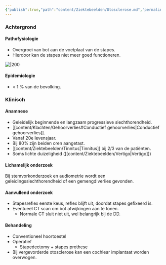 ```yaml
---
{"publish":true,"path":"content/Ziektebeelden/Otosclerose.md","permalink":"/content/ziektebeelden/otosclerose/","title":"Otosclerose","tags":["KNO","Ziektebeeld"]}
---
```



### Achtergrond
#### Pathofysiologie
- Overgroei van bot aan de voetplaat van de stapes. 
- Hierdoor kan de stapes niet meer goed functioneren. 

![|200](https://i.imgur.com/i0wgeOG.png)


#### Epidemiologie

- < 1 % van de bevolking.

### Klinisch

#### Anamnese
- Geleidelijk beginnende en langzaam progressieve slechthorendheid.
- [[content/Klachten/Gehoorverlies#Conductief gehoorverlies\|Conductief gehoorverlies]].
- Vanaf 20e levensjaar.
- Bij 80% zijn beiden oren aangetast.
- [[content/Ziektebeelden/Tinnitus\|Tinnitus]] bij 2/3 van de patiënten. 
- Soms lichte duizeligheid ([[content/Ziektebeelden/Vertigo\|Vertigo]])


#### Lichamelijk onderzoek
Bij stemvorkonderzoek en audiometrie wordt een geleidingsslechthorendheid of een gemengd verlies gevonden.

#### Aanvullend onderzoek
- Stapesreflex eerste keus, reflex blijft uit, doordat stapes gefixeerd is.
- Eventueel CT scan om bot afwijkingen aan te tonen.
	- Normale CT sluit niet uit, wel belangrijk bij de DD.  

#### Behandeling
- Conventioneel hoortoestel
- Operatief
	- Stapedectomy + stapes prothese
- Bij vergevorderde otosclerose kan een cochlear implantaat worden overwogen. 

